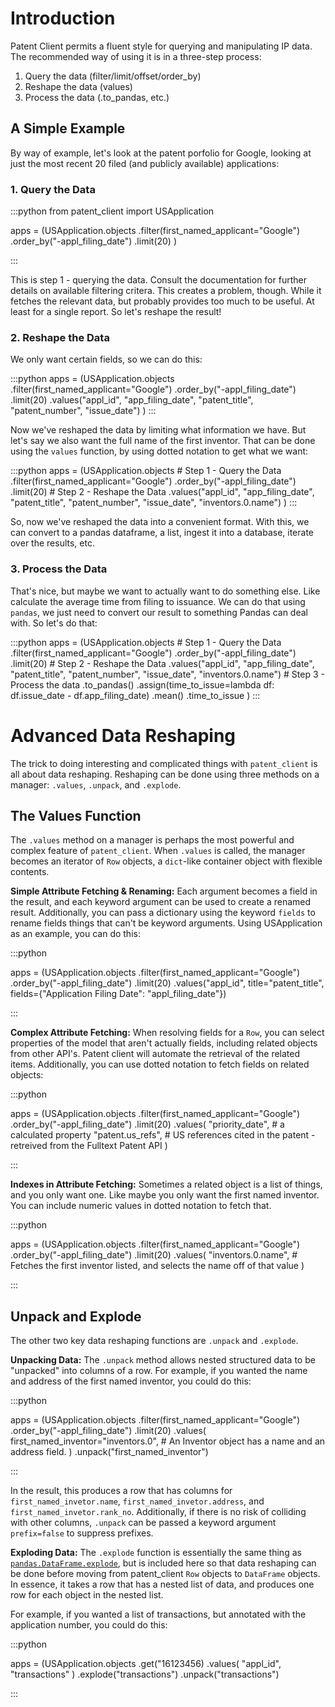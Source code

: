 # Introduction

Patent Client permits a fluent style for querying and manipulating IP data.
The recommended way of using it is in a three-step process:

1.  Query the data (filter/limit/offset/order_by)
2.  Reshape the data (values)
3.  Process the data (.to_pandas, etc.)

## A Simple Example
By way of example, let's look at the patent porfolio for Google, looking
at just the most recent 20 filed (and publicly available) applications:

### 1. Query the Data

:::python
from patent_client import USApplication

apps = (USApplication.objects
        .filter(first_named_applicant="Google")
        .order_by("-appl_filing_date")
        .limit(20)
        )

:::

This is step 1 - querying the data. Consult the documentation for further details on
available filtering critera. This creates a problem, though. While it
fetches the relevant data, but probably provides too much to be useful.
At least for a single report. So let's reshape the result!

### 2. Reshape the Data

We only want certain fields, so we can do this:

:::python
apps = (USApplication.objects
        .filter(first_named_applicant="Google")
        .order_by("-appl_filing_date")
        .limit(20)
        .values("appl_id", "app_filing_date", "patent_title", "patent_number", "issue_date")
        )
:::

Now we've reshaped the data by limiting what information we have. But let's say
we also want the full name of the first inventor. That can be done using the `values` function,
by using dotted notation to get what we want:

:::python
apps = (USApplication.objects
        # Step 1 - Query the Data
        .filter(first_named_applicant="Google")
        .order_by("-appl_filing_date")
        .limit(20)
        # Step 2 - Reshape the Data
        .values("appl_id", "app_filing_date", "patent_title", "patent_number", "issue_date", "inventors.0.name")
        )
:::

So, now we've reshaped the data into a convenient format. With this, we can convert to a
pandas dataframe, a list, ingest it into a database, iterate over the results, etc.

### 3. Process the Data

That's nice, but maybe we want to actually want to do something else.
Like calculate the average time from filing to issuance. We can do that using `pandas`, we just need
to convert our result to something Pandas can deal with. So let's do that:

:::python
apps = (USApplication.objects
        # Step 1 - Query the Data
        .filter(first_named_applicant="Google")
        .order_by("-appl_filing_date")
        .limit(20)
        # Step 2 - Reshape the Data
        .values("appl_id", "app_filing_date", "patent_title", "patent_number", "issue_date", "inventors.0.name")
        # Step 3 - Process the data
        .to_pandas()
        .assign(time_to_issue=lambda df: df.issue_date - df.app_filing_date)
        .mean()
        .time_to_issue
        )
:::

# Advanced Data Reshaping

The trick to doing interesting and complicated things with `patent_client` is all about data reshaping.
Reshaping can be done using three methods on a manager: `.values`, `.unpack`, and `.explode`.

## The Values Function

The `.values` method on a manager is perhaps the most powerful and complex feature of `patent_client`. When `.values` is called, the manager becomes an iterator of `Row` objects, a `dict`-like container
object with flexible contents.

**Simple Attribute Fetching & Renaming:** Each argument becomes a field in the result, and each keyword argument can be used to create a renamed result. Additionally, you can pass a dictionary using the keyword `fields` to rename fields things that
can't be keyword arguments. Using USApplication as an example, you can do this:

:::python

apps = (USApplication.objects
        .filter(first_named_applicant="Google")
        .order_by("-appl_filing_date")
        .limit(20)
        .values("appl_id", title="patent_title", fields={"Application Filing Date": "appl_filing_date"})

:::

**Complex Attribute Fetching:** When resolving fields for a `Row`, you can select properties of the model
that aren't actually fields, including related objects from other API's. Patent client will automate
the retrieval of the related items. Additionally, you can use dotted notation to fetch fields on
related objects:

:::python

apps = (USApplication.objects
        .filter(first_named_applicant="Google")
        .order_by("-appl_filing_date")
        .limit(20)
        .values(
            "priority_date", # a calculated property
            "patent.us_refs", # US references cited in the patent - retreived from the Fulltext Patent API
            )

:::

**Indexes in Attribute Fetching:** Sometimes a related object is a list of things, and you only want
one. Like maybe you only want the first named inventor. You can include numeric values in dotted notation
to fetch that.

:::python

apps = (USApplication.objects
        .filter(first_named_applicant="Google")
        .order_by("-appl_filing_date")
        .limit(20)
        .values(
            "inventors.0.name", # Fetches the first inventor listed, and selects the name off of that value
            )

:::

## Unpack and Explode

The other two key data reshaping functions are `.unpack` and `.explode`.

**Unpacking Data:** The `.unpack` method allows nested structured data to be "unpacked" into columns of a row. For example, if you wanted the name and address of the first named inventor, you could do this:

:::python

apps = (USApplication.objects
        .filter(first_named_applicant="Google")
        .order_by("-appl_filing_date")
        .limit(20)
        .values(
            first_named_inventor="inventors.0", # An Inventor object has a name and an address field.
            )
        .unpack("first_named_inventor")

:::

In the result, this produces a row that has columns for `first_named_invetor.name`, `first_named_invetor.address`, and `first_named_invetor.rank_no`. Additionally, if there is no risk of colliding with other
columns, `.unpack` can be passed a keyword argument `prefix=false` to suppress prefixes.

**Exploding Data:** The `.explode` function is essentially the same thing as [`pandas.DataFrame.explode`][explode], but is included here so that data reshaping can be done before moving from patent_client `Row` objects to `DataFrame` objects. In essence, it takes a row that has a nested list of data, and produces
one row for each object in the nested list.

For example, if you wanted a list of transactions, but annotated with the application number, you could do this:

:::python

apps = (USApplication.objects
        .get("16123456)
        .values(
            "appl_id", "transactions"
            )
        .explode("transactions")
        .unpack("transactions")

:::

[explode]: https://pandas.pydata.org/docs/reference/api/pandas.DataFrame.explode.html
